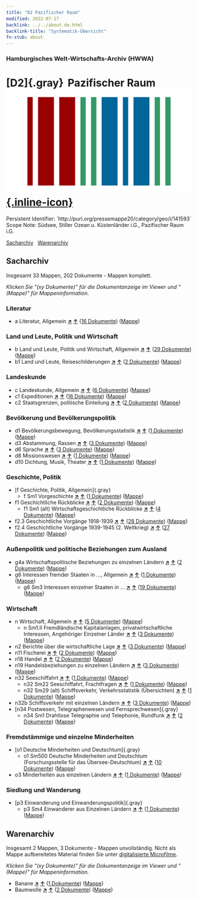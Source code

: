```yaml
---
title: "D2 Pazifischer Raum"
modified: 2022-07-17
backlink: ../../about.de.html
backlink-title: "Systematik-Übersicht"
fn-stub: about
---
```


### Hamburgisches Welt-Wirtschafts-Archiv (HWWA)

# [D2]{.gray}&#8201; Pazifischer Raum &#160; [![Wikidata](/images/Wikidata-logo.svg "Wikidata"){.inline-icon}](http://www.wikidata.org/entity/Q9301187)

<div class="hint">Persistent Identifier: `http://purl.org/pressemappe20/category/geo/i/141593`</div>

<div class="hint">
Scope Note: Südsee, Stiller Ozean u. Küstenländer i.G., Pazifischer Raum i.G.
</div>


[Sacharchiv](#sacharchiv) &#160; [Warenarchiv](#warenarchiv)





## Sacharchiv






Insgesamt 33 Mappen, 202 Dokumente - Mappen komplett.

_Klicken Sie "(xy Dokumente)" für die Dokumentanzeige im Viewer und "(Mappe)" für Mappeninformation._




### Literatur

- a Literatur, Allgemein [**&nearr;**](../../../subject/i/142393/about.de.html "Literatur, Allgemein (in der ganzen Welt)") [**&uarr;**](../../../subject/about.de.html#a "Sachsystematik") (<a href="https://pm20.zbw.eu/iiifview/folder/sh/141593,142393" title="über: Pazifischer Raum : Literatur, Allgemein" target="_blank">16 Dokumente</a>) ([Mappe](../../../../folder/sh/1415xx/141593/1423xx/142393/about.de.html))

### Land und Leute, Politik und Wirtschaft

- b Land und Leute, Politik und Wirtschaft, Allgemein [**&nearr;**](../../../subject/i/144196/about.de.html "Land und Leute, Politik und Wirtschaft, Allgemein (in der ganzen Welt)") [**&uarr;**](../../../subject/about.de.html#b "Sachsystematik") (<a href="https://pm20.zbw.eu/iiifview/folder/sh/141593,144196" title="über: Pazifischer Raum : Land und Leute, Politik und Wirtschaft, Allgemein" target="_blank">29 Dokumente</a>) ([Mappe](../../../../folder/sh/1415xx/141593/1441xx/144196/about.de.html))
- b1 Land und Leute, Reiseschilderungen [**&nearr;**](../../../subject/i/144197/about.de.html "Land und Leute, Reiseschilderungen (in der ganzen Welt)") [**&uarr;**](../../../subject/about.de.html#b1 "Sachsystematik") (<a href="https://pm20.zbw.eu/iiifview/folder/sh/141593,144197" title="über: Pazifischer Raum : Land und Leute, Reiseschilderungen" target="_blank">2 Dokumente</a>) ([Mappe](../../../../folder/sh/1415xx/141593/1441xx/144197/about.de.html))

### Landeskunde

- c Landeskunde, Allgemein [**&nearr;**](../../../subject/i/144199/about.de.html "Landeskunde, Allgemein (in der ganzen Welt)") [**&uarr;**](../../../subject/about.de.html#c "Sachsystematik") (<a href="https://pm20.zbw.eu/iiifview/folder/sh/141593,144199" title="über: Pazifischer Raum : Landeskunde, Allgemein" target="_blank">6 Dokumente</a>) ([Mappe](../../../../folder/sh/1415xx/141593/1441xx/144199/about.de.html))
- c1 Expeditionen [**&nearr;**](../../../subject/i/144200/about.de.html "Expeditionen (in der ganzen Welt)") [**&uarr;**](../../../subject/about.de.html#c1 "Sachsystematik") (<a href="https://pm20.zbw.eu/iiifview/folder/sh/141593,144200" title="über: Pazifischer Raum : Expeditionen" target="_blank">16 Dokumente</a>) ([Mappe](../../../../folder/sh/1415xx/141593/1442xx/144200/about.de.html))
- c2 Staatsgrenzen, politische Einteilung [**&nearr;**](../../../subject/i/144202/about.de.html "Staatsgrenzen, politische Einteilung (in der ganzen Welt)") [**&uarr;**](../../../subject/about.de.html#c2 "Sachsystematik") (<a href="https://pm20.zbw.eu/iiifview/folder/sh/141593,144202" title="über: Pazifischer Raum : Staatsgrenzen, politische Einteilung" target="_blank">2 Dokumente</a>) ([Mappe](../../../../folder/sh/1415xx/141593/1442xx/144202/about.de.html))

### Bevölkerung und Bevölkerungspolitik

- d1 Bevölkerungsbewegung, Bevölkerungsstatistik [**&nearr;**](../../../subject/i/144222/about.de.html "Bevölkerungsbewegung, Bevölkerungsstatistik (in der ganzen Welt)") [**&uarr;**](../../../subject/about.de.html#d1 "Sachsystematik") (<a href="https://pm20.zbw.eu/iiifview/folder/sh/141593,144222" title="über: Pazifischer Raum : Bevölkerungsbewegung, Bevölkerungsstatistik" target="_blank">1 Dokumente</a>) ([Mappe](../../../../folder/sh/1415xx/141593/1442xx/144222/about.de.html))
- d3 Abstammung, Rassen [**&nearr;**](../../../subject/i/144226/about.de.html "Abstammung, Rassen (in der ganzen Welt)") [**&uarr;**](../../../subject/about.de.html#d3 "Sachsystematik") (<a href="https://pm20.zbw.eu/iiifview/folder/sh/141593,144226" title="über: Pazifischer Raum : Abstammung, Rassen" target="_blank">3 Dokumente</a>) ([Mappe](../../../../folder/sh/1415xx/141593/1442xx/144226/about.de.html))
- d6 Sprache [**&nearr;**](../../../subject/i/144239/about.de.html "Sprache (in der ganzen Welt)") [**&uarr;**](../../../subject/about.de.html#d6 "Sachsystematik") (<a href="https://pm20.zbw.eu/iiifview/folder/sh/141593,144239" title="über: Pazifischer Raum : Sprache" target="_blank">3 Dokumente</a>) ([Mappe](../../../../folder/sh/1415xx/141593/1442xx/144239/about.de.html))
- d8 Missionswesen [**&nearr;**](../../../subject/i/144253/about.de.html "Missionswesen (in der ganzen Welt)") [**&uarr;**](../../../subject/about.de.html#d8 "Sachsystematik") (<a href="https://pm20.zbw.eu/iiifview/folder/sh/141593,144253" title="über: Pazifischer Raum : Missionswesen" target="_blank">1 Dokumente</a>) ([Mappe](../../../../folder/sh/1415xx/141593/1442xx/144253/about.de.html))
- d10 Dichtung, Musik, Theater [**&nearr;**](../../../subject/i/144256/about.de.html "Dichtung, Musik, Theater (in der ganzen Welt)") [**&uarr;**](../../../subject/about.de.html#d10 "Sachsystematik") (<a href="https://pm20.zbw.eu/iiifview/folder/sh/141593,144256" title="über: Pazifischer Raum : Dichtung, Musik, Theater" target="_blank">1 Dokumente</a>) ([Mappe](../../../../folder/sh/1415xx/141593/1442xx/144256/about.de.html))

### Geschichte, Politik

- [f Geschichte, Politik, Allgemein]{.gray}
  - f Sm1 Vorgeschichte [**&nearr;**](../../../subject/i/144448/about.de.html "Vorgeschichte (in der ganzen Welt)") [**&uarr;**](../../../subject/about.de.html#f_Sm1 "Sachsystematik") (<a href="https://pm20.zbw.eu/iiifview/folder/sh/141593,144448" title="über: Pazifischer Raum : Vorgeschichte" target="_blank">1 Dokumente</a>) ([Mappe](../../../../folder/sh/1415xx/141593/1444xx/144448/about.de.html))
- f1 Geschichtliche Rückblicke [**&nearr;**](../../../subject/i/144283/about.de.html "Geschichtliche Rückblicke (in der ganzen Welt)") [**&uarr;**](../../../subject/about.de.html#f1 "Sachsystematik") (<a href="https://pm20.zbw.eu/iiifview/folder/sh/141593,144283" title="über: Pazifischer Raum : Geschichtliche Rückblicke" target="_blank">2 Dokumente</a>) ([Mappe](../../../../folder/sh/1415xx/141593/1442xx/144283/about.de.html))
  - f1 Sm1 (alt) Wirtschaftsgeschichtliche Rückblicke [**&nearr;**](../../../subject/i/144284/about.de.html "Wirtschaftsgeschichtliche Rückblicke (in der ganzen Welt)") [**&uarr;**](../../../subject/about.de.html#f1_Sm1_(alt) "Sachsystematik") (<a href="https://pm20.zbw.eu/iiifview/folder/sh/141593,144284" title="über: Pazifischer Raum : Wirtschaftsgeschichtliche Rückblicke" target="_blank">4 Dokumente</a>) ([Mappe](../../../../folder/sh/1415xx/141593/1442xx/144284/about.de.html))
- f2.3 Geschichtliche Vorgänge 1918-1939 [**&nearr;**](../../../subject/i/181391/about.de.html "Geschichtliche Vorgänge 1918-1939 (in der ganzen Welt)") [**&uarr;**](../../../subject/about.de.html#f2.3 "Sachsystematik") (<a href="https://pm20.zbw.eu/iiifview/folder/sh/141593,181391" title="über: Pazifischer Raum : Geschichtliche Vorgänge 1918-1939" target="_blank">28 Dokumente</a>) ([Mappe](../../../../folder/sh/1415xx/141593/1813xx/181391/about.de.html))
- f2.4 Geschichtliche Vorgänge 1939-1945 (2. Weltkrieg) [**&nearr;**](../../../subject/i/181361/about.de.html "Geschichtliche Vorgänge 1939-1945 (2. Weltkrieg) (in der ganzen Welt)") [**&uarr;**](../../../subject/about.de.html#f2.4 "Sachsystematik") (<a href="https://pm20.zbw.eu/iiifview/folder/sh/141593,181361" title="über: Pazifischer Raum : Geschichtliche Vorgänge 1939-1945 (2. Weltkrieg)" target="_blank">27 Dokumente</a>) ([Mappe](../../../../folder/sh/1415xx/141593/1813xx/181361/about.de.html))

### Außenpolitik und politische Beziehungen zum Ausland

- g4a Wirtschaftspolitische Beziehungen zu einzelnen Ländern [**&nearr;**](../../../subject/i/144531/about.de.html "Wirtschaftspolitische Beziehungen zu einzelnen Ländern (in der ganzen Welt)") [**&uarr;**](../../../subject/about.de.html#g4a "Sachsystematik") (<a href="https://pm20.zbw.eu/iiifview/folder/sh/141593,144531" title="über: Pazifischer Raum : Wirtschaftspolitische Beziehungen zu einzelnen Ländern" target="_blank">2 Dokumente</a>) ([Mappe](../../../../folder/sh/1415xx/141593/1445xx/144531/about.de.html))
- g6 Interessen fremder Staaten in ..., Allgemein [**&nearr;**](../../../subject/i/144565/about.de.html "Interessen fremder Staaten in ..., Allgemein (in der ganzen Welt)") [**&uarr;**](../../../subject/about.de.html#g6 "Sachsystematik") (<a href="https://pm20.zbw.eu/iiifview/folder/sh/141593,144565" title="über: Pazifischer Raum : Interessen fremder Staaten in ..., Allgemein" target="_blank">1 Dokumente</a>) ([Mappe](../../../../folder/sh/1415xx/141593/1445xx/144565/about.de.html))
  - g6 Sm3 Interessen einzelner Staaten in ... [**&nearr;**](../../../subject/i/144568/about.de.html "Interessen einzelner Staaten in ... (in der ganzen Welt)") [**&uarr;**](../../../subject/about.de.html#g6_Sm3 "Sachsystematik") (<a href="https://pm20.zbw.eu/iiifview/folder/sh/141593,144568" title="über: Pazifischer Raum : Interessen einzelner Staaten in ..." target="_blank">19 Dokumente</a>) ([Mappe](../../../../folder/sh/1415xx/141593/1445xx/144568/about.de.html))

### Wirtschaft

- n Wirtschaft, Allgemein [**&nearr;**](../../../subject/i/144930/about.de.html "Wirtschaft, Allgemein (in der ganzen Welt)") [**&uarr;**](../../../subject/about.de.html#n "Sachsystematik") (<a href="https://pm20.zbw.eu/iiifview/folder/sh/141593,144930" title="über: Pazifischer Raum : Wirtschaft, Allgemein" target="_blank">5 Dokumente</a>) ([Mappe](../../../../folder/sh/1415xx/141593/1449xx/144930/about.de.html))
  - n Sm1.II Fremdländische Kapitalanlagen, privatwirtschaftliche Interessen, Angehöriger Einzelner Länder [**&nearr;**](../../../subject/i/145775/about.de.html "Fremdländische Kapitalanlagen, privatwirtschaftliche Interessen, Angehöriger Einzelner Länder (in der ganzen Welt)") [**&uarr;**](../../../subject/about.de.html#n_Sm1.II "Sachsystematik") (<a href="https://pm20.zbw.eu/iiifview/folder/sh/141593,145775" title="über: Pazifischer Raum : Fremdländische Kapitalanlagen, privatwirtschaftliche Interessen, Angehöriger Einzelner Länder" target="_blank">3 Dokumente</a>) ([Mappe](../../../../folder/sh/1415xx/141593/1457xx/145775/about.de.html))
- n2 Berichte über die wirtschaftliche Lage [**&nearr;**](../../../subject/i/144972/about.de.html "Berichte über die wirtschaftliche Lage (in der ganzen Welt)") [**&uarr;**](../../../subject/about.de.html#n2 "Sachsystematik") (<a href="https://pm20.zbw.eu/iiifview/folder/sh/141593,144972" title="über: Pazifischer Raum : Berichte über die wirtschaftliche Lage" target="_blank">3 Dokumente</a>) ([Mappe](../../../../folder/sh/1415xx/141593/1449xx/144972/about.de.html))
- n11 Fischerei [**&nearr;**](../../../subject/i/145076/about.de.html "Fischerei (in der ganzen Welt)") [**&uarr;**](../../../subject/about.de.html#n11 "Sachsystematik") (<a href="https://pm20.zbw.eu/iiifview/folder/sh/141593,145076" title="über: Pazifischer Raum : Fischerei" target="_blank">2 Dokumente</a>) ([Mappe](../../../../folder/sh/1415xx/141593/1450xx/145076/about.de.html))
- n18 Handel [**&nearr;**](../../../subject/i/145262/about.de.html "Handel (in der ganzen Welt)") [**&uarr;**](../../../subject/about.de.html#n18 "Sachsystematik") (<a href="https://pm20.zbw.eu/iiifview/folder/sh/141593,145262" title="über: Pazifischer Raum : Handel" target="_blank">2 Dokumente</a>) ([Mappe](../../../../folder/sh/1415xx/141593/1452xx/145262/about.de.html))
- n19 Handelsbeziehungen zu einzelnen Ländern [**&nearr;**](../../../subject/i/145289/about.de.html "Handelsbeziehungen zu einzelnen Ländern (in der ganzen Welt)") [**&uarr;**](../../../subject/about.de.html#n19 "Sachsystematik") (<a href="https://pm20.zbw.eu/iiifview/folder/sh/141593,145289" title="über: Pazifischer Raum : Handelsbeziehungen zu einzelnen Ländern" target="_blank">3 Dokumente</a>) ([Mappe](../../../../folder/sh/1415xx/141593/1452xx/145289/about.de.html))
- n32 Seeschiffahrt [**&nearr;**](../../../subject/i/145567/about.de.html "Seeschiffahrt (in der ganzen Welt)") [**&uarr;**](../../../subject/about.de.html#n32 "Sachsystematik") (<a href="https://pm20.zbw.eu/iiifview/folder/sh/141593,145567" title="über: Pazifischer Raum : Seeschiffahrt" target="_blank">1 Dokumente</a>) ([Mappe](../../../../folder/sh/1415xx/141593/1455xx/145567/about.de.html))
  - n32 Sm22 Seeschiffahrt, Frachtfragen [**&nearr;**](../../../subject/i/145595/about.de.html "Seeschiffahrt, Frachtfragen (in der ganzen Welt)") [**&uarr;**](../../../subject/about.de.html#n32_Sm22 "Sachsystematik") (<a href="https://pm20.zbw.eu/iiifview/folder/sh/141593,145595" title="über: Pazifischer Raum : Seeschiffahrt, Frachtfragen" target="_blank">1 Dokumente</a>) ([Mappe](../../../../folder/sh/1415xx/141593/1455xx/145595/about.de.html))
  - n32 Sm29 (alt) Schiffsverkehr, Verkehrsstatistik (Übersichten) [**&nearr;**](../../../subject/i/145603/about.de.html "Schiffsverkehr, Verkehrsstatistik (Übersichten) (in der ganzen Welt)") [**&uarr;**](../../../subject/about.de.html#n32_Sm29_(alt) "Sachsystematik") (<a href="https://pm20.zbw.eu/iiifview/folder/sh/141593,145603" title="über: Pazifischer Raum : Schiffsverkehr, Verkehrsstatistik (Übersichten)" target="_blank">1 Dokumente</a>) ([Mappe](../../../../folder/sh/1415xx/141593/1456xx/145603/about.de.html))
- n32b Schiffsverkehr mit einzelnen Ländern [**&nearr;**](../../../subject/i/145645/about.de.html "Schiffsverkehr mit einzelnen Ländern (in der ganzen Welt)") [**&uarr;**](../../../subject/about.de.html#n32b "Sachsystematik") (<a href="https://pm20.zbw.eu/iiifview/folder/sh/141593,145645" title="über: Pazifischer Raum : Schiffsverkehr mit einzelnen Ländern" target="_blank">3 Dokumente</a>) ([Mappe](../../../../folder/sh/1415xx/141593/1456xx/145645/about.de.html))
- [n34 Postwesen, Telegraphenwesen und Fernsprechwesen]{.gray}
  - n34 Sm1 Drahtlose Telegraphie und Telephonie, Rundfunk [**&nearr;**](../../../subject/i/145663/about.de.html "Drahtlose Telegraphie und Telephonie, Rundfunk (in der ganzen Welt)") [**&uarr;**](../../../subject/about.de.html#n34_Sm1 "Sachsystematik") (<a href="https://pm20.zbw.eu/iiifview/folder/sh/141593,145663" title="über: Pazifischer Raum : Drahtlose Telegraphie und Telephonie, Rundfunk" target="_blank">2 Dokumente</a>) ([Mappe](../../../../folder/sh/1415xx/141593/1456xx/145663/about.de.html))

### Fremdstämmige und einzelne Minderheiten

- [o1 Deutsche Minderheiten und Deutschtum]{.gray}
  - o1 Sm500 Deutsche Minderheiten und Deutschtum (Forschungsstelle für das Übersee-Deutschtum) [**&nearr;**](../../../subject/i/145911/about.de.html "Deutsche Minderheiten und Deutschtum (Forschungsstelle für das Übersee-Deutschtum) (in der ganzen Welt)") [**&uarr;**](../../../subject/about.de.html#o1_Sm500 "Sachsystematik") (<a href="https://pm20.zbw.eu/iiifview/folder/sh/141593,145911" title="über: Pazifischer Raum : Deutsche Minderheiten und Deutschtum (Forschungsstelle für das Übersee-Deutschtum)" target="_blank">10 Dokumente</a>) ([Mappe](../../../../folder/sh/1415xx/141593/1459xx/145911/about.de.html))
- o3 Minderheiten aus einzelnen Ländern [**&nearr;**](../../../subject/i/182220/about.de.html "Minderheiten aus einzelnen Ländern (in der ganzen Welt)") [**&uarr;**](../../../subject/about.de.html#o3 "Sachsystematik") (<a href="https://pm20.zbw.eu/iiifview/folder/sh/141593,182220" title="über: Pazifischer Raum : Minderheiten aus einzelnen Ländern" target="_blank">1 Dokumente</a>) ([Mappe](../../../../folder/sh/1415xx/141593/1822xx/182220/about.de.html))

### Siedlung und Wanderung

- [p3 Einwanderung und Einwanderungspolitik]{.gray}
  - p3 Sm4 Einwanderer aus Einzelnen Ländern [**&nearr;**](../../../subject/i/182222/about.de.html "Einwanderer aus Einzelnen Ländern (in der ganzen Welt)") [**&uarr;**](../../../subject/about.de.html#p3_Sm4 "Sachsystematik") (<a href="https://pm20.zbw.eu/iiifview/folder/sh/141593,182222" title="über: Pazifischer Raum : Einwanderer aus Einzelnen Ländern" target="_blank">1 Dokumente</a>) ([Mappe](../../../../folder/sh/1415xx/141593/1822xx/182222/about.de.html))







## Warenarchiv








Insgesamt 2 Mappen, 3 Dokumente - Mappen unvollständig.
Nicht als Mappe aufbereitetes Material finden Sie unter [digitalisierte Microfilme](/film/h1_wa.de.html).

_Klicken Sie "(xy Dokumente)" für die Dokumentanzeige im Viewer und "(Mappe)" für Mappeninformation._



- Banane [**&nearr;**](../../../ware/i/142038/about.de.html "Banane (XXX in der ganzen Welt)") [**&uarr;**](../../../ware/about.de.html#PLW04-Bn "Warensystematik") (<a href="https://pm20.zbw.eu/iiifview/folder/wa/142038,141593" title="über: Banane : Pazifischer Raum" target="_blank">1 Dokumente</a>) ([Mappe](../../../../folder/wa/1420xx/142038/1415xx/141593/about.de.html))
- Baumwolle [**&nearr;**](../../../ware/i/142089/about.de.html "Baumwolle (XXX in der ganzen Welt)") [**&uarr;**](../../../ware/about.de.html#PLW04-Bw "Warensystematik") (<a href="https://pm20.zbw.eu/iiifview/folder/wa/142089,141593" title="über: Baumwolle : Pazifischer Raum" target="_blank">2 Dokumente</a>) ([Mappe](../../../../folder/wa/1420xx/142089/1415xx/141593/about.de.html))




